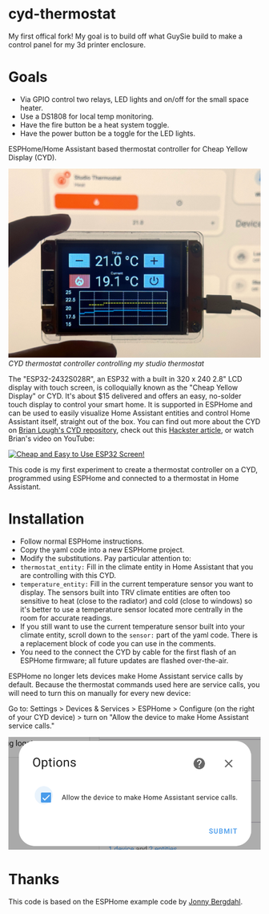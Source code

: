 # cyd-thermostat
My first offical fork! My goal is to build off what GuySie build to make a control panel for my 3d printer enclosure.

# Goals
- Via GPIO control two relays, LED lights and on/off for the small space heater. 
- Use a DS1808 for local temp monitoring.
- Have the fire button be a heat system toggle.
- Have the power button be a toggle for the LED lights.

ESPHome/Home Assistant based thermostat controller for Cheap Yellow Display (CYD).

![cyd-thermostat in action!](https://raw.githubusercontent.com/GuySie/cyd-thermostat/main/cyd-thermostat.jpg)
*CYD thermostat controller controlling my studio thermostat*

The "ESP32-2432S028R", an ESP32 with a built in 320 x 240 2.8" LCD display with touch screen, is colloquially known as the "Cheap Yellow Display" or CYD. It's about $15 delivered and offers an easy, no-solder touch display to control your smart home. It is supported in ESPHome and can be used to easily visualize Home Assistant entities and control Home Assistant itself, straight out of the box. You can find out more about the CYD on [Brian Lough's CYD repository](https://github.com/witnessmenow/ESP32-Cheap-Yellow-Display), check out this [Hackster article](https://www.hackster.io/news/brian-lough-looks-to-build-a-community-around-the-espressif-esp32-powered-cheap-yellow-display-66d23972910d), or watch Brian's video on YouTube:

[![Cheap and Easy to Use ESP32 Screen!](http://img.youtube.com/vi/0AVyvwv0agk/0.jpg)](http://www.youtube.com/watch?v=0AVyvwv0agk "Cheap and Easy to Use ESP32 Screen!")

This code is my first experiment to create a thermostat controller on a CYD, programmed using ESPHome and connected to a thermostat in Home Assistant.

# Installation

- Follow normal ESPHome instructions. 
- Copy the yaml code into a new ESPHome project.
- Modify the substitutions. Pay particular attention to:
- `thermostat_entity:` Fill in the climate entity in Home Assistant that you are controlling with this CYD.
- `temperature_entity:` Fill in the current temperature sensor you want to display. The sensors built into TRV climate entities are often too sensitive to heat (close to the radiator) and cold (close to windows) so it's better to use a temperature sensor located more centrally in the room for accurate readings.
- If you still want to use the current temperature sensor built into your climate entity, scroll down to the `sensor:` part of the yaml code. There is a replacement block of code you can use in the comments.
- You need to the connect the CYD by cable for the first flash of an ESPHome firmware; all future updates are flashed over-the-air.

ESPHome no longer lets devices make Home Assistant service calls by default. Because the thermostat commands used here are service calls, you will need to turn this on manually for every new device:

Go to: Settings > Devices & Services > ESPHome > Configure (on the right of your CYD device) > turn on "Allow the device to make Home Assistant service calls."

![ESPHome device service calls window!](https://raw.githubusercontent.com/GuySie/cyd-thermostat/main/cyd-servicecalls.png)

# Thanks
This code is based on the ESPHome example code by [Jonny Bergdahl](https://github.com/jonnybergdahl).

